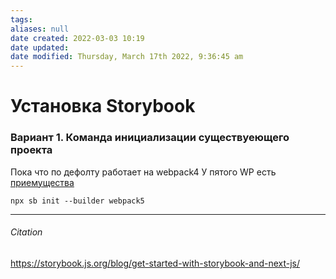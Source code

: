 ```yaml
---
tags: 
aliases: null
date created: 2022-03-03 10:19
date updated:
date modified: Thursday, March 17th 2022, 9:36:45 am
---
```


# Установка Storybook

### Вариант 1. Команда инициализации существуеющего проекта

Пока что по дефолту работает на webpack4
У пятого WP есть [приемущества ](https://storybook.js.org/blog/storybook-for-webpack-5/)

```
npx sb init --builder webpack5
```

---

###### Citation

https://storybook.js.org/blog/get-started-with-storybook-and-next-js/
